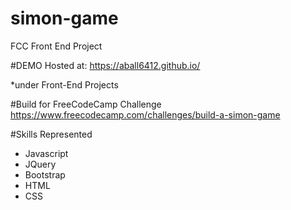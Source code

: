 # simon-game
FCC Front End Project

#DEMO
Hosted at: https://aball6412.github.io/

*under Front-End Projects

#Build for FreeCodeCamp Challenge
https://www.freecodecamp.com/challenges/build-a-simon-game

#Skills Represented

  + Javascript
  + JQuery
  + Bootstrap
  + HTML
  + CSS
